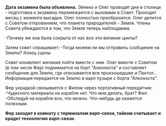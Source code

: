 **Дата экзамена была объявлена.** Эйнеко и Олег проводят дни в столице - подготовка к экзамену перемежается с вызовами в Совет. Проходит месяц с момента высадки. Олег полностью преобразился. Олег делится с Советом откровением, что планета прародителей - Земля. Члены Совета убеждаются в том, что Земля теперь наблюдаема.

-Почему же она была сокрыта от нас все эти великие циклы?

Затем совет спрашивает:
-Тогда можем ли мы отправить сообщение на Землю?
*Конец сцены*

Совет изъявляет желание пойти вместе с ним.
Олег вместе с Советом (в том числе Фер) поднимается на борт "Алконоста" и составляет сообщение для Земли, где описывается все произошедшее и Пактол...
Информация передается на Землю в варп пузыре с борта "Алконоста".

Фер украдкой связывается с Филом через портативный передатчик:
-Чудесного материала на корабле нет. Что мне делать, брат?
Фил:
-Обследуй на корабле все, что можно. Что-нибудь да окажется полезным.

**Фер заходит в комнату с терминалом варп-связи, тайком считывает и крадет технологию варп-связи.**